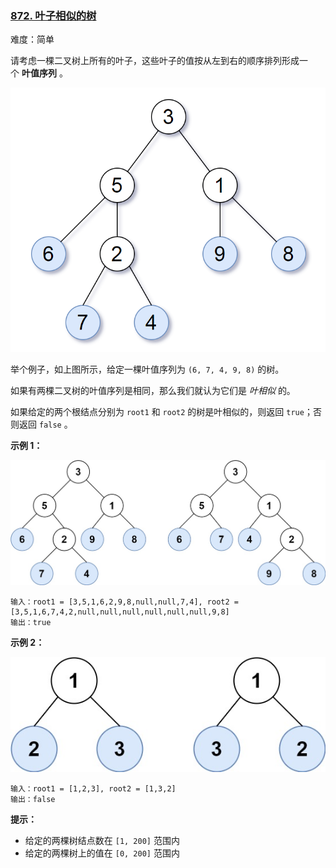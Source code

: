 ### [872\. 叶子相似的树](https://leetcode.cn/problems/leaf-similar-trees/)

难度：简单

请考虑一棵二叉树上所有的叶子，这些叶子的值按从左到右的顺序排列形成一个 **叶值序列** 。

![](./assets/img/Question0872_01.png)

举个例子，如上图所示，给定一棵叶值序列为 `(6, 7, 4, 9, 8)` 的树。

如果有两棵二叉树的叶值序列是相同，那么我们就认为它们是 _叶相似_ 的。

如果给定的两个根结点分别为 `root1` 和 `root2` 的树是叶相似的，则返回 `true`；否则返回 `false` 。

**示例 1：**

![](./assets/img/Question0872_02.jpg)

```
输入：root1 = [3,5,1,6,2,9,8,null,null,7,4], root2 = [3,5,1,6,7,4,2,null,null,null,null,null,null,9,8]
输出：true
```

**示例 2：**

![](./assets/img/Question0872_03.jpg)

```
输入：root1 = [1,2,3], root2 = [1,3,2]
输出：false
```

**提示：**

-   给定的两棵树结点数在 `[1, 200]` 范围内
-   给定的两棵树上的值在 `[0, 200]` 范围内